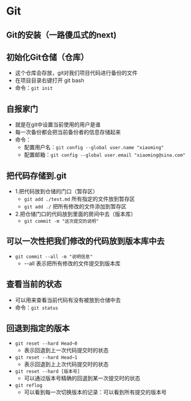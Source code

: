 # Git

## Git的安装（一路傻瓜式的next)

## 初始化Git仓储（仓库）
- 这个仓库会存放，git对我们项目代码进行备份的文件
- 在项目目录右键打开 git bash
- 命令：`git init`

## 自报家门
- 就是在git中设置当前使用的用户是谁
- 每一次备份都会把当前备份者的信息存储起来
- 命令：
    + 配置用户名：`git config --global user.name "xiaoming"`
    + 配置邮箱：`git config --global user.email "xiaoming@sina.com"`

## 把代码存储到.git
- 1.把代码放到仓储的门口（暂存区）
    + `git add ./test.md`   所有指定的文件放到暂存区
    + `git add ./`          把所有修改的文件添加到暂存区
- 2.把仓储门口的代码放到里面的房间中去（版本库）
    + `git commit -m "这次提交的说明"`

## 可以一次性把我们修改的代码放到版本库中去
- `git commit --all -m "说明信息"`
    + --all 表示把所有修改的文件提交到版本库

## 查看当前的状态
- 可以用来查看当前代码有没有被放到仓储中去
- 命令：`git status`

## 回退到指定的版本
- `git reset --hard Head~0`
    + 表示回退到上一次代码提交时的状态
- `git reset --hard Head~1`
    + 表示回退到上上次代码提交时的状态
- `git reset --hard [版本号]`
    + 可以通过版本号精确的回退到某一次提交时的状态
- `git reflog`
    + 可以看到每一次切换版本的记录：可以看到所有提交的版本号